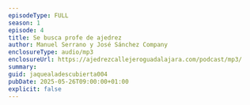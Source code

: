 ```yaml
---
episodeType: FULL
season: 1
episode: 4
title: Se busca profe de ajedrez
author: Manuel Serrano y José Sánchez Company
enclosureType: audio/mp3
enclosureUrl: https://ajedrezcallejeroguadalajara.com/podcast/mp3/
summary: 
guid: jaquealadescubierta004
pubDate: 2025-05-26T09:00:00+01:00
explicit: false
---
```

